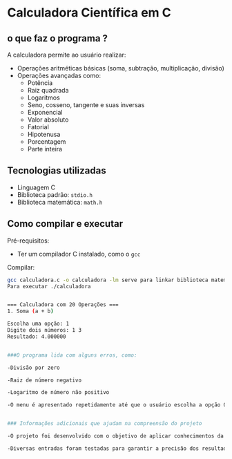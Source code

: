 # Calculadora Científica em C


## o que faz o programa ?

A calculadora permite ao usuário realizar:

- Operações aritméticas básicas (soma, subtração, multiplicação, divisão)
- Operações avançadas como:
  - Potência
  - Raiz quadrada
  - Logaritmos
  - Seno, cosseno, tangente e suas inversas
  - Exponencial
  - Valor absoluto
  - Fatorial
  - Hipotenusa
  - Porcentagem
  - Parte inteira

## Tecnologias utilizadas

- Linguagem C
- Biblioteca padrão: `stdio.h`
- Biblioteca matemática: `math.h`

## Como compilar e executar

Pré-requisitos:
- Ter um compilador C instalado, como o `gcc`

 Compilar:
```bash 
gcc calculadora.c -o calculadora -lm serve para linkar biblioteca matemática (math.h)
Para executar ./calculadora


=== Calculadora com 20 Operações ===
1. Soma (a + b)

Escolha uma opção: 1
Digite dois números: 1 3
Resultado: 4.000000


###O programa lida com alguns erros, como:

-Divisão por zero

-Raiz de número negativo

-Logaritmo de número não positivo

-O menu é apresentado repetidamente até que o usuário escolha a opção 0 para sair


### Informações adicionais que ajudam na compreensão do projeto

-O projeto foi desenvolvido com o objetivo de aplicar conhecimentos da linguagem C, especialmente no uso de estruturas de controle, funções, entrada e saída de dados e manipulação de bibliotecas matemáticas

-Diversas entradas foram testadas para garantir a precisão dos resultados
